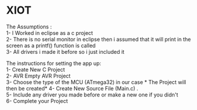 # XIOT                                                                                                                           
The Assumptions :                                                                                                    
      1- I Worked in eclipse as a c project     
      2- There is no serial monitor in eclipse then i assumed that it will print in the screen as a printf() function is called           
      3- All drivers i made it before so i just included it                                                                           


The instructions for setting the app up:                                                                                                  
      1- Create New C Project                                                                                                           
      2- AVR Empty AVR Project                                                                                                             
      3- Choose the type of the MCU (ATmega32) in our case  * The Project will then be created*                                                 4- Create New Source File (Main.c) .                                                                                                 
      5- Include any driver you made before or make a new one if you didn't                                                             
      6- Complete your Project                                                                                                    
  
